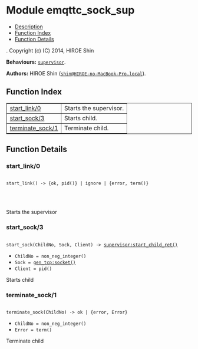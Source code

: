 

# Module emqttc_sock_sup #
* [Description](#description)
* [Function Index](#index)
* [Function Details](#functions)


.
Copyright (c) (C) 2014, HIROE Shin

__Behaviours:__ [`supervisor`](supervisor.md).

__Authors:__ HIROE Shin ([`shin@HIROE-no-MacBook-Pro.local`](mailto:shin@HIROE-no-MacBook-Pro.local)).
<a name="index"></a>

## Function Index ##


<table width="100%" border="1" cellspacing="0" cellpadding="2" summary="function index"><tr><td valign="top"><a href="#start_link-0">start_link/0</a></td><td>Starts the supervisor.</td></tr><tr><td valign="top"><a href="#start_sock-3">start_sock/3</a></td><td>Starts child.</td></tr><tr><td valign="top"><a href="#terminate_sock-1">terminate_sock/1</a></td><td>Terminate child.</td></tr></table>


<a name="functions"></a>

## Function Details ##

<a name="start_link-0"></a>

### start_link/0 ###


<pre><code>
start_link() -&gt; {ok, pid()} | ignore | {error, term()}
</code></pre>

<br></br>


Starts the supervisor
<a name="start_sock-3"></a>

### start_sock/3 ###


<pre><code>
start_sock(ChildNo, Sock, Client) -&gt; <a href="supervisor.md#type-start_child_ret">supervisor:start_child_ret()</a>
</code></pre>

<ul class="definitions"><li><code>ChildNo = non_neg_integer()</code></li><li><code>Sock = <a href="gen_tcp.md#type-socket">gen_tcp:socket()</a></code></li><li><code>Client = pid()</code></li></ul>

Starts child
<a name="terminate_sock-1"></a>

### terminate_sock/1 ###


<pre><code>
terminate_sock(ChildNo) -&gt; ok | {error, Error}
</code></pre>

<ul class="definitions"><li><code>ChildNo = non_neg_integer()</code></li><li><code>Error = term()</code></li></ul>

Terminate child
